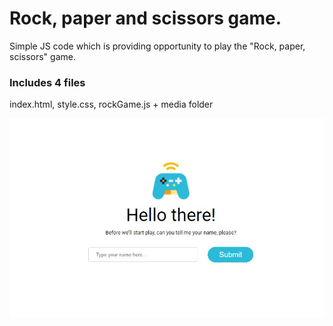 # Rock, paper and scissors game.
Simple JS code which is providing opportunity to play the "Rock, paper, scissors" game.

### Includes 4 files
index.html, style.css, rockGame.js + media folder



![alt text](https://github.com/wadewilsones/TheGame.github.io/blob/main/pics.png)
